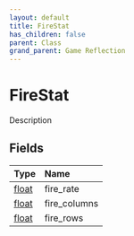 ```yaml
---
layout: default
title: FireStat
has_children: false
parent: Class
grand_parent: Game Reflection
---
```

# FireStat
Description 

## Fields

| Type | Name |
|:----------|:--------------|
| [float](/riftbreaker-wiki/docs/game-reflection/components/float/) | fire_rate |
| [float](/riftbreaker-wiki/docs/game-reflection/components/float/) | fire_columns |
| [float](/riftbreaker-wiki/docs/game-reflection/components/float/) | fire_rows |


